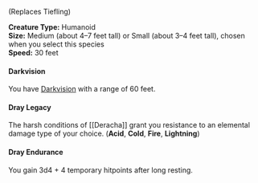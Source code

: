 (Replaces Tiefling)

**Creature Type:** Humanoid  
**Size:** Medium (about 4–7 feet tall) or Small (about 3–4 feet tall), chosen when you select this species  
**Speed:** 30 feet

#### Darkvision
You have [Darkvision](https://www.dndbeyond.com/sources/dnd/free-rules/rules-glossary#Darkvision) with a range of 60 feet.

#### Dray Legacy
The harsh conditions of [[Deracha]] grant you resistance to an elemental damage type of your choice.
(**Acid**, **Cold**, **Fire**, **Lightning**)

#### Dray Endurance
You gain 3d4 + 4 temporary hitpoints after long resting.


